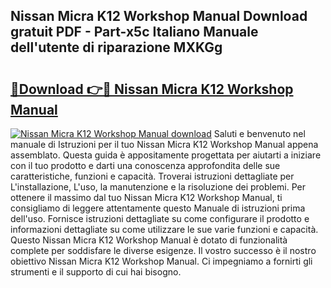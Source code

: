 ## Nissan Micra K12 Workshop Manual Download gratuit PDF - Part-x5c Italiano Manuale dell'utente di riparazione MXKGg

# <h2><a href="http://dfgagj.blite.top/?on=Nissan+Micra+K12+Workshop+Manual">🔗Download 👉🔴 Nissan Micra K12 Workshop Manual</a></h2>

[![Nissan Micra K12 Workshop Manual download](https://i.imgur.com/lujVjoI.png)](http://dfgagj.blite.top/?on=Nissan+Micra+K12+Workshop+Manual)
Saluti e benvenuto nel manuale di Istruzioni per il tuo Nissan Micra K12 Workshop Manual appena assemblato. Questa guida è appositamente progettata per aiutarti a iniziare con il tuo prodotto e darti una conoscenza approfondita delle sue caratteristiche, funzioni e capacità. Troverai istruzioni dettagliate per L'installazione, L'uso, la manutenzione e la risoluzione dei problemi. Per ottenere il massimo dal tuo Nissan Micra K12 Workshop Manual, ti consigliamo di leggere attentamente questo Manuale di istruzioni prima dell'uso. Fornisce istruzioni dettagliate su come configurare il prodotto e informazioni dettagliate su come utilizzare le sue varie funzioni e capacità. Questo Nissan Micra K12 Workshop Manual è dotato di funzionalità complete per soddisfare le diverse esigenze. Il vostro successo è il nostro obiettivo Nissan Micra K12 Workshop Manual. Ci impegniamo a fornirti gli strumenti e il supporto di cui hai bisogno.
